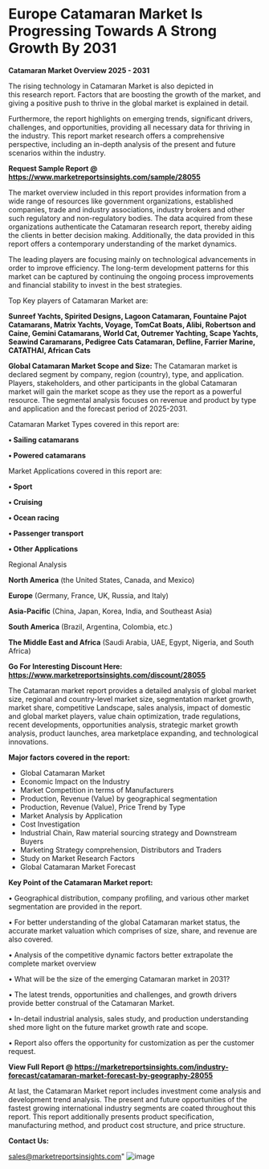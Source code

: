 # Europe Catamaran Market Is Progressing Towards A Strong Growth By 2031

<Strong> Catamaran Market Overview 2025 - 2031</strong>

The rising technology in Catamaran Market is also depicted in this research report. Factors that are boosting the growth of the market, and giving a positive push to thrive in the global market is explained in detail.

Furthermore, the report highlights on emerging trends, significant drivers, challenges, and opportunities, providing all necessary data for thriving in the industry. This report market research offers a comprehensive perspective, including an in-depth analysis of the present and future scenarios within the industry.

<strong>Request Sample Report @ <a href=https://www.marketreportsinsights.com/sample/28055>https://www.marketreportsinsights.com/sample/28055</a></strong>

The market overview included in this report provides information from a wide range of resources like government organizations, established companies, trade and industry associations, industry brokers and other such regulatory and non-regulatory bodies. The data acquired from these organizations authenticate the Catamaran research report, thereby aiding the clients in better decision making. Additionally, the data provided in this report offers a contemporary understanding of the market dynamics.

The leading players are focusing mainly on technological advancements in order to improve efficiency. The long-term development patterns for this market can be captured by continuing the ongoing process improvements and financial stability to invest in the best strategies.

Top Key players of Catamaran Market are:

<strong>Sunreef Yachts, Spirited Designs, Lagoon Catamaran, Fountaine Pajot Catamarans, Matrix Yachts, Voyage, TomCat Boats, Alibi, Robertson and Caine, Gemini Catamarans, World Cat, Outremer Yachting, Scape Yachts, Seawind Caramarans, Pedigree Cats Catamaran, Defline, Farrier Marine, CATATHAI, African Cats</strong>

<strong><b>Global Catamaran Market Scope and Size:</b></strong>
The Catamaran market is declared segment by company, region (country), type, and application. Players, stakeholders, and other participants in the global Catamaran market will gain the market scope as they use the report as a powerful resource. The segmental analysis focuses on revenue and product by type and application and the forecast period of 2025-2031.

Catamaran Market Types covered in this report are:

<strong>• Sailing catamarans

• Powered catamarans</strong>

Market Applications covered in this report are:

<strong>• Sport

• Cruising

• Ocean racing

• Passenger transport

• Other Applications</strong> 

Regional Analysis

<strong>North America</strong> (the United States, Canada, and Mexico)

<strong>Europe</strong> (Germany, France, UK, Russia, and Italy)

<strong>Asia-Pacific</strong> (China, Japan, Korea, India, and Southeast Asia)

<strong>South America</strong> (Brazil, Argentina, Colombia, etc.)

<strong>The Middle East and Africa</strong> (Saudi Arabia, UAE, Egypt, Nigeria, and South Africa)

<strong>Go For Interesting Discount Here: <a href=https://www.marketreportsinsights.com/discount/28055>https://www.marketreportsinsights.com/discount/28055</a></strong>

The Catamaran market report provides a detailed analysis of global market size, regional and country-level market size, segmentation market growth, market share, competitive Landscape, sales analysis, impact of domestic and global market players, value chain optimization, trade regulations, recent developments, opportunities analysis, strategic market growth analysis, product launches, area marketplace expanding, and technological innovations.

<strong><b>Major factors covered in the report:</b></strong>
<ul>
  <li>Global Catamaran Market </li>
  <li>Economic Impact on the Industry</li>
  <li>Market Competition in terms of Manufacturers</li>
  <li>Production, Revenue (Value) by geographical segmentation</li>
  <li>Production, Revenue (Value), Price Trend by Type</li>
  <li>Market Analysis by Application</li>
  <li>Cost Investigation</li>
  <li>Industrial Chain, Raw material sourcing strategy and Downstream Buyers</li>
  <li>Marketing Strategy comprehension, Distributors and Traders</li>
  <li>Study on Market Research Factors</li>
  <li>Global Catamaran Market Forecast</li>
</ul>

<strong><b>Key Point of the Catamaran Market report:</b></strong>

• Geographical distribution, company profiling, and various other market segmentation are provided in the report.

• For better understanding of the global Catamaran market status, the accurate market valuation which comprises of size, share, and revenue are also covered.

• Analysis of the competitive dynamic factors better extrapolate the complete market overview

• What will be the size of the emerging Catamaran market in 2031?

• The latest trends, opportunities and challenges, and growth drivers provide better construal of the Catamaran Market.

• In-detail industrial analysis, sales study, and production understanding shed more light on the future market growth rate and scope.

• Report also offers the opportunity for customization as per the customer request.

<strong><b>View Full Report @ <a href=https://marketreportsinsights.com/industry-forecast/catamaran-market-forecast-by-geography-28055>https://marketreportsinsights.com/industry-forecast/catamaran-market-forecast-by-geography-28055</a></b></strong>


At last, the Catamaran Market report includes investment come analysis and development trend analysis. The present and future opportunities of the fastest growing international industry segments are coated throughout this report. This report additionally presents product specification, manufacturing method, and product cost structure, and price structure.

<strong>Contact Us:</strong>

sales@marketreportsinsights.com"
![image](https://github.com/user-attachments/assets/61f75d08-606d-4c2a-a0a2-937ca9344c31)
